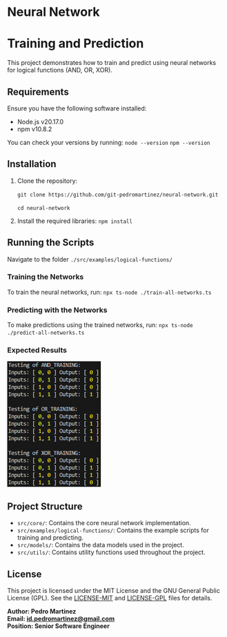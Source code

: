 # Neural Network

# Training and Prediction

This project demonstrates how to train and predict using neural networks for logical functions (AND, OR, XOR).

## Requirements

Ensure you have the following software installed:

- Node.js v20.17.0
- npm v10.8.2

You can check your versions by running:
`node --version`
`npm --version`

## Installation

1. Clone the repository:

   `git clone https://github.com/git-pedromartinez/neural-network.git`

   `cd neural-network`

2. Install the required libraries:
   `npm install`

## Running the Scripts

Navigate to the folder `./src/examples/logical-functions/`

### Training the Networks

To train the neural networks, run:
`npx ts-node ./train-all-networks.ts`

### Predicting with the Networks

To make predictions using the trained networks, run:
`npx ts-node ./predict-all-networks.ts`

### Expected Results

![alt text](public/Imagen-001.png)

## Project Structure

- `src/core/`: Contains the core neural network implementation.
- `src/examples/logical-functions/`: Contains the example scripts for training and predicting.
- `src/models/`: Contains the data models used in the project.
- `src/utils/`: Contains utility functions used throughout the project.

## License

This project is licensed under the MIT License and the GNU General Public License (GPL). See the [LICENSE-MIT](LICENSE-MIT) and [LICENSE-GPL](LICENSE-GPL) files for details.

**Author: Pedro Martinez**  
**Email: id.pedromartinez@gmail.com**  
**Position: Senior Software Engineer**
